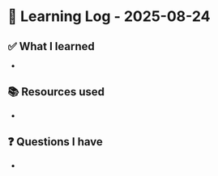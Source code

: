 # 🧠 Learning Log - 2025-08-24

## ✅ What I learned

- 

## 📚 Resources used

- 

## ❓ Questions I have

- 

